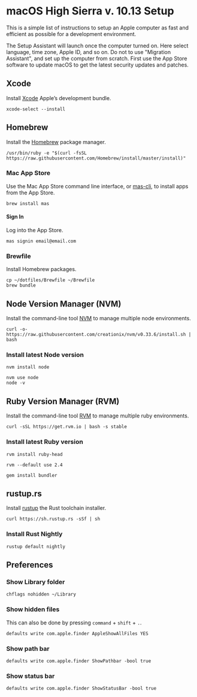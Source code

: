 # macOS High Sierra v. 10.13 Setup

This is a simple list of instructions to setup an Apple computer as fast and
efficient as possible for a development environment.

The Setup Assistant will launch once the computer turned on. Here select
language, time zone, Apple ID, and so on. Do not to use "Migration Assistant",
and set up the computer from scratch. First use the App Store software to update
macOS to get the latest security updates and patches.

## Xcode

Install [Xcode](https://developer.apple.com/xcode/) Apple’s development
bundle.

```shell
xcode-select --install
```

## Homebrew

Install the [Homebrew](https://brew.sh/) package manager.

```shell
/usr/bin/ruby -e "$(curl -fsSL https://raw.githubusercontent.com/Homebrew/install/master/install)"
```

### Mac App Store

Use the Mac App Store command line interface, or
[mas-cli](https://github.com/mas-cli/mas), to install apps from the App Store.

```shell
brew install mas
```

#### Sign In

Log into the App Store.

```shell
mas signin email@email.com
```

### Brewfile

Install Homebrew packages.

```
cp ~/dotfiles/Brewfile ~/Brewfile
brew bundle
```

## Node Version Manager (NVM)

Install the command-line tool [NVM](https://github.com/creationix/nvm/) to
manage multiple node environments.

```shell
curl -o- https://raw.githubusercontent.com/creationix/nvm/v0.33.6/install.sh | bash
```

### Install latest Node version

```shell
nvm install node
```

```shell
nvm use node
node -v
```

## Ruby Version Manager (RVM)

Install the command-line tool [RVM](https://rvm.io/) to manage multiple ruby
environments.

```shell
curl -sSL https://get.rvm.io | bash -s stable
```

### Install latest Ruby version

```shell
rvm install ruby-head
```

```shell
rvm --default use 2.4
```

```shell
gem install bundler
```

## rustup.rs

Install [rustup](https://www.rustup.rs/) the Rust toolchain installer.

```shell
curl https://sh.rustup.rs -sSf | sh
```

### Install Rust Nightly

```shell
rustup default nightly
```

## Preferences

### Show Library folder

```shell
chflags nohidden ~/Library
```

### Show hidden files

This can also be done by pressing `command` + `shift` + `.`.

```shell
defaults write com.apple.finder AppleShowAllFiles YES
```

### Show path bar

```shell
defaults write com.apple.finder ShowPathbar -bool true
```

### Show status bar

```shell
defaults write com.apple.finder ShowStatusBar -bool true
```
